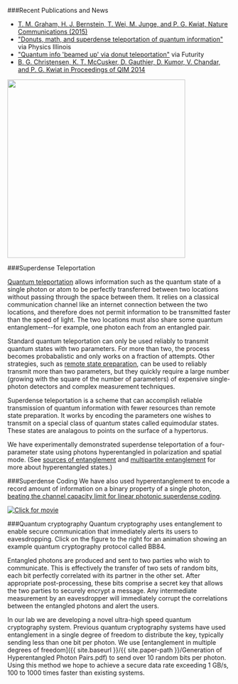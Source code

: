 ###Recent Publications and News
* [T. M. Graham, H. J. Bernstein, T. Wei, M. Junge, and P. G. Kwiat, Nature Communications (2015)](http://dx.doi.org/10.1038/ncomms8185)
* ["Donuts, math, and superdense teleportation of quantum information"](http://physics.illinois.edu/news/story.asp?id=11160) via Physics Illinois
* ["Quantum info 'beamed up' via donut teleportation"](http://www.futurity.org/quantum-teleportation-donut-936632/) via Futurity
* [B. G. Christensen, K. T. McCusker, D. Gauthier, D. Kumor, V. Chandar, and P. G. Kwiat in Proceedings of QIM 2014](http://dx.doi.org/10.1364/QIM.2014.QW4A.7)

<img src="{{ site.baseurl }}/img/superdense.png" class="img-responsive pull-left" width="400px">

###Superdense Teleportation

[Quantum teleportation](http://en.wikipedia.org/wiki/Quantum_teleportation) allows information such as the quantum state of a single photon or atom to be perfectly transferred between two locations without passing through the space between them. It relies on a classical communication channel like an internet connection between the two locations, and therefore does not permit information to be transmitted faster than the speed of light. The two locations must also share some quantum entanglement--for example, one photon each from an entangled pair.

Standard quantum teleportation can only be used reliably to transmit quantum states with two parameters. For more than two, the process becomes probabalistic and only works on a fraction of attempts. Other strategies, such as [remote state preparation](http://arxiv.org/abs/quantph/0307100), can be used to reliably transmit more than two parameters, but they quickly require a large number (growing with the square of the number of parameters) of expensive single-photon detectors and complex measurement techniques.

Superdense teleportation is a scheme that can accomplish reliable transmission of quantum information with fewer resources than remote state preparation. It works by encoding the parameters one wishes to transmit on a special class of quantum states called equimodular states. These states are analagous to points on the surface of a hypertorus.

We have experimentally demonstrated superdense teleportation of a four-parameter state using photons hyperentangled in polarization and spatial mode. (See [sources of entanglement](#sources-of-entanglement) and [multipartite entanglement](#multipartite-entanglement) for more about hyperentangled states.)

###Superdense Coding
We have also used hyperentanglement to encode a record amount of information on a binary property of a single photon, [beating the channel capacity limit for linear photonic superdense coding](http://dx.doi.org/10.1038/nphys919).

<a href="{{ site.baseurl }}/movies/bb84.swf"><img src="{{ site.baseurl }}/img/bb84.jpg" class="img-responsive pull-right movie-still" title="Click for movie"></a>

###Quantum cryptography
Quantum cryptography uses entanglement to enable secure communication that immediately alerts its users to eavesdropping. Click on the figure to the right for an animation showing an example quantum cryptography protocol called BB84. 

Entangled photons are produced and sent to two parties who wish to communicate. This is effectively the transfer of two sets of random bits, each bit perfectly correlated with its partner in the other set. After appropriate post-processing, these bits comprise a secret key that allows the two parties to securely encrypt a message. Any intermediate measurement by an eavesdropper will immediately corrupt the correlations between the entangled photons and alert the users.

In our lab we are developing a novel ultra-high speed quantum cryptography system. Previous quantum cryptography systems have used entanglement in a single degree of freedom to distribute the key, typically sending less than one bit per photon. We use [entanglement in multiple degrees of freedom]({{ site.baseurl }}/{{ site.paper-path }}/Generation of Hyperentangled Photon Pairs.pdf) to send over 10 random bits per photon. Using this method we hope to achieve a secure data rate exceeding 1 GB/s, 100 to 1000 times faster than existing systems.
